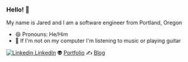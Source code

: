 ### Hello! 👋

My name is Jared and I am a software engineer from Portland, Oregon

- 😄 Pronouns: He/Him
- 🎸 If I'm not on my computer I'm listening to music or playing guitar

[![Linkedin](https://i.stack.imgur.com/gVE0j.png) LinkedIn](https://www.linkedin.com/in/jared-mumaw-9395a6243/) 👽 [Portfolio](https://professorjrod.github.io/#/) ✍️ [Blog](https://dev.to/jaredm)
<!--
**professorjrod/professorjrod** is a ✨ _special_ ✨ repository because its `README.md` (this file) appears on your GitHub profile.

Here are some ideas to get you started:

- 🔭 I’m currently working on ...
- 🌱 I’m currently learning ...
- 👯 I’m looking to collaborate on ...
- 🤔 I’m looking for help with ...
- 💬 Ask me about ...
- 📫 How to reach me: ...
- 😄 Pronouns: ...
- ⚡ Fun fact: ...
-->
